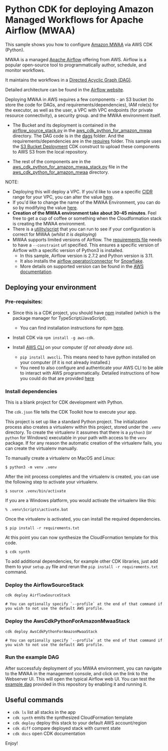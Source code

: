 # Python CDK for deploying Amazon Managed Workflows for Apache Airflow (MWAA)

This sample shows you how to configure [Amazon MWAA](https://aws.amazon.com/managed-workflows-for-apache-airflow/) via AWS CDK (Python). 

MWAA is a managed [Apache Airflow](https://airflow.apache.org/) offering from AWS. Airflow is a popular open-source tool to programmatically author, schedule, and monitor workflows.

It maintains the workflows in a [Directed Acyclic Graph (DAG)](https://en.wikipedia.org/wiki/Directed_acyclic_graph).

Detailed architecture can be found in the [Airflow website](https://airflow.apache.org/docs/apache-airflow/stable/core-concepts/overview.html). 

Deploying MWAA in AWS requires a few components - an S3 bucket (to store the code for DAGs, and requirements/dependencies), IAM role(s) for the executor, as well as the user, a VPC with VPC endpoints (for private resource connectivity), a security group. and the MWAA environment itself.

* The Bucket and its deployment is contained in the [airflow_source_stack.py](./aws_cdk_python_for_amazon_mwaa/airflow_source_stack.py) in the [aws_cdk_python_for_amazon_mwaa](./aws_cdk_python_for_amazon_mwaa/) directory. The DAG code is in the [dags](./dags/) folder. And the requirements/dependencies are in the [requires](./requires/) folder. This sample uses the [S3 Bucket Deployment](https://docs.aws.amazon.com/cdk/api/v2/python/aws_cdk.aws_s3_deployment/BucketDeployment.html) CDK construct to upload these components to AWS S3 from the local repository.

* The rest of the components are in the [aws_cdk_python_for_amazon_mwaa_stack.py](./aws_cdk_python_for_amazon_mwaa/aws_cdk_python_for_amazon_mwaa_stack.py) file in the [aws_cdk_python_for_amazon_mwaa](./aws_cdk_python_for_amazon_mwaa/) directory.

NOTE:
* Deploying this will deploy a VPC. If you'd like to use a specific [CIDR](https://aws.amazon.com/what-is/cidr) range for your VPC, you can alter the value [here](./aws_cdk_python_for_amazon_mwaa/aws_cdk_python_for_amazon_mwaa_stack.py?plain=1#L233).
* If you'd like to change the name of the MWAA Environment, you can do so by modifying the value [here](./aws_cdk_python_for_amazon_mwaa/aws_cdk_python_for_amazon_mwaa_stack.py?plain=1#L194).
* **Creation of the MWAA environment take about 30-45 minutes**. Feel free to get a cup of coffee or something when the Cloudformation stack is creating the MWAA environment.
* There is a [utility/script](https://github.com/awslabs/aws-support-tools/blob/master/MWAA/verify_env/verify_env.py) that you can run to see if your configuration is correct for MWAA (*whilst it is deploying*)
* MWAA supports limited versions of Airflow. The [requirements file](./requires/requirements-2024-01-12-1518.txt) needs to have a `--constraint` url specified. This ensures a specific version of Airflow with a specific version of Python3 is installed.
    * In this sample, Airflow version is 2.7.2 and Python version is 3.11.
    * It also installs the [airflow operator/connector](https://airflow.apache.org/docs/apache-airflow-providers-snowflake/stable/operators/snowflake.html) for [Snowflake](https://www.snowflake.com/en/). 
    * More details on supported version can be found in the [AWS documentation](https://docs.aws.amazon.com/mwaa/latest/userguide/airflow-versions.html).

## Deploying your environment

### Pre-requisites:

* Since this is a CDK project, you should have [npm](https://www.npmjs.com/) installed (which is the package manager for TypeScript/JavaScript).
    * You can find installation instructions for npm [here](https://docs.npmjs.com/downloading-and-installing-node-js-and-npm).

* Install CDK via `npm install -g aws-cdk`.

* Install [AWS CLI](https://aws.amazon.com/cli/) on your computer (*if not already done so*).
    *  `pip install awscli`. This means need to have python installed on your computer (if it is not already installed.)
    * You need to also configure and authenticate your AWS CLI to be able to interact with AWS programmatically. Detailed instructions of how you could do that are provided [here](https://docs.aws.amazon.com/cli/latest/userguide/cli-chap-configure.html)

### Install dependencies

This is a blank project for CDK development with Python.

The `cdk.json` file tells the CDK Toolkit how to execute your app.

This project is set up like a standard Python project.  The initialization
process also creates a virtualenv within this project, stored under the `.venv`
directory.  To create the virtualenv it assumes that there is a `python3`
(or `python` for Windows) executable in your path with access to the `venv`
package. If for any reason the automatic creation of the virtualenv fails,
you can create the virtualenv manually.

To manually create a virtualenv on MacOS and Linux:

```
$ python3 -m venv .venv
```

After the init process completes and the virtualenv is created, you can use the following
step to activate your virtualenv.

```
$ source .venv/bin/activate
```

If you are a Windows platform, you would activate the virtualenv like this:

```
% .venv\Scripts\activate.bat
```

Once the virtualenv is activated, you can install the required dependencies.

```
$ pip install -r requirements.txt
```

At this point you can now synthesize the CloudFormation template for this code.

```
$ cdk synth
```

To add additional dependencies, for example other CDK libraries, just add
them to your `setup.py` file and rerun the `pip install -r requirements.txt`
command.

### Deploy the AirflowSourceStack

```
cdk deploy AirflowSourceStack

# You can optionally specify `--profile` at the end of that command if you wish to not use the default AWS profile.
```

### Deploy the AwsCdkPythonForAmazonMwaaStack

```
cdk deploy AwsCdkPythonForAmazonMwaaStack

# You can optionally specify `--profile` at the end of that command if you wish to not use the default AWS profile.
```

### Run the example DAG

After successfuly deployment of you MWAA environment, you can navigate to the MWAA in the management console, and click on the link to the Webserver UI. This will open the typical Airflow web UI. You can test the [example dag](./dags/example_dag.py) provided in this repository by enabling it and running it.


## Useful commands

 * `cdk ls`          list all stacks in the app
 * `cdk synth`       emits the synthesized CloudFormation template
 * `cdk deploy`      deploy this stack to your default AWS account/region
 * `cdk diff`        compare deployed stack with current state
 * `cdk docs`        open CDK documentation

Enjoy!
